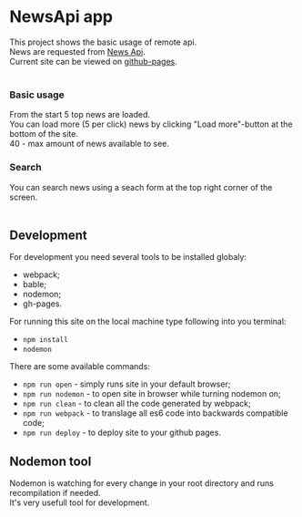 # NewsApi app
This project shows the basic usage of remote api.<br>
News are requested from [News Api](https://newsapi.org).<br>
Current site can be viewed on [github-pages](https://kot-zakhar.github.io/NewsApp/).<br><br>

### Basic usage
From the start 5 top news are loaded.<br>
You can load more (5 per click) news by clicking "Load more"-button at the bottom of the site.<br>
40 - max amount of news available to see.<br>

### Search
You can search news using a seach form at the top right corner of the screen.<br>
<br>


## Development
For development you need several tools to be installed globaly:
- webpack;
- bable;
- nodemon;
- gh-pages.

For running this site on the local machine type following into you terminal:
- `npm install`
- `nodemon`


There are some available commands:
* `npm run open` - simply runs site in your default browser;
* `npm run nodemon` - to open site in browser while turning nodemon on;
* `npm run clean` - to clean all the code generated by webpack;
* `npm run webpack` - to translage all es6 code into backwards compatible code;
* `npm run deploy` - to deploy site to your github pages.


## Nodemon tool
Nodemon is watching for every change in your root directory and runs recompilation if needed.<br>
It's very usefull tool for development.
